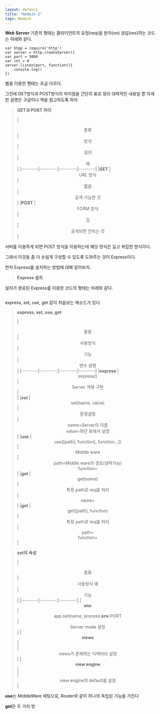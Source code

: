 ```yaml
---
layout: default
title: "NodeJs-2"
tags: NodeJS
---
```


***Web Server***
기존의 형태는 클라이언트의 요청(req)을 받아(on) 응답(res)하는 코드는 아래와 같다.
```
var htpp = require('http')
var server = http.createServer()
var port = 3000
var cnt = 0
server.listen(port, function(){
	console.log()
})
```

<a href=""></a>

웹을 이용한 형태는 조금 다르다.

그전에 GET방식과 POST방식의 차이점을 간단히 표로 정리
대략적인 내용일 뿐 자세한 설명은 구글이나 책을 참고하도록 하자


>**GET과 POST 차이**
>
>|  <center>종류</center> |  <center>방식</center> | <center>길이</center>|  <center>예</center> |
|:--------|:--------:|:--------:|--------:|
|**GET** | <center>URL 방식 </center>|<center>짧음</center>|<center>공개 가능한 것</center>|
|**POST** | <center>FORM 방식 </center>|<center>김</center>|<center>공개되면 안되는 것</center>|

서버를 이용하게 되면 POST 방식을 이용하는데 해당 방식은 길고 복잡한 방식이다.

그래서 이것을 좀 더 손쉽게 구성할 수 있도록 도와주는 것이 Express이다.

먼저 Express를 설치하는 방법에 대해 알아보자.
>**Express 설치**
<a href=""></a>
<a href=""></a>
<a href=""></a>
<a href=""></a>


설치가 완료된 Express를 이용한 코드의 형태는 아래와 같다.
```
```

express, set, use, get 같이 처음보는 메소드가 있다.
>**express, set, use, get**
>
>|  <center>종류</center> |  <center>사용방식</center> | <center>기능</center>|  <center>변수 설명</center> |
|:--------|:--------:|:--------:|--------:|
|**express** | <center>express()</center>|<center>Server 객체 구현</center>|<center></center>|
|**set** | <center>set(name, value)</center>|<center>환경설정</center>|<center>name=Server의 이름<br>value=하단 표에서 설명</center>|
|**use** | <center>use([path], function[, function...]) </center>|<center>Middle ware</center>|<center>path=Middle ware의 경로(생략가능)<br>function=</center>|
|**get** | <center>get(name)</center>|<center>특정 path로 req를 처리</center>|<center>name=</center>|
|**get** | <center>get([path], function)</center>|<center>특정 path로 req를 처리</center>|<center>path=<br>function=</center>|

>**set의 속성**
>
>|  <center>종류</center> |  <center>사용방식 예</center> | <center>기능</center>|
|:--------|:--------:|:--------:|
|<center>**env**</center>|<center>app.set(name, process.**env**.PORT</center>|<center>Server mode 설정</center>|
|<center>**views**</center>|<center></center>|<center>views가 존재하는 디렉터리 설정</center>|
|<center>**view engine**</center>|<center></center>|<center>view engine의 default를 설정</center>|
>
**use**는 MiddleWare 세팅으로, Router와 같이 하나의 독립된 기능을 가진다




**get**은 두 가지 방

